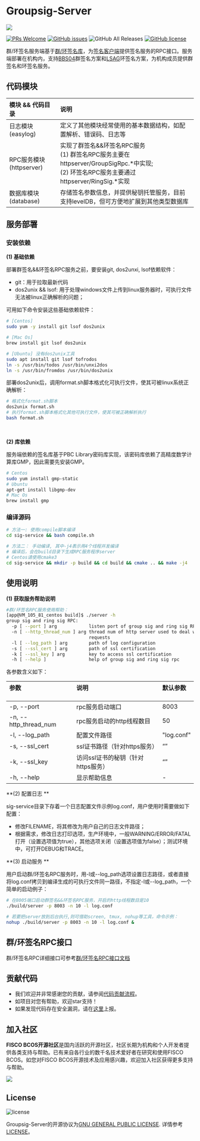 # Groupsig-Server


![](https://github.com/FISCO-BCOS/FISCO-BCOS/raw/master/docs/images/FISCO_BCOS_Logo.svg?sanitize=true)

[![PRs Welcome](https://img.shields.io/badge/PRs-welcome-brightgreen.svg?style=flat-square)](http://makeapullrequest.com)
[![GitHub issues](https://img.shields.io/github/issues/FISCO-BCOS/sig-service.svg)](https://github.com/FISCO-BCOS/sig-service/issues)
![GitHub All Releases](https://img.shields.io/github/downloads/FISCO-BCOS/sig-service/total.svg)
[![GitHub license](https://img.shields.io/github/license/FISCO-BCOS/sig-service.svg)](https://github.com/FISCO-BCOS/sig-service/blob/master/LICENSE)

群/环签名服务端基于[群/环签名库](https://github.com/FISCO-BCOS/Group-Signature)，为[签名客户端](https://github.com/FISCO-BCOS/sig-service-client/tree/dev-2.0)提供签名服务的RPC接口。服务端部署在机构内，支持[BBS04](http://crypto.stanford.edu/~dabo/abstracts/groupsigs.html)群签名方案和[LSAG](https://www.semanticscholar.org/paper/Linkable-Spontaneous-Anonymous-Group-Signature-for-Liu-Wei/3c63f7c90d79593fadfce16d54078ec1850bedc9)环签名方案，为机构成员提供群签名和环签名服务。

## 代码模块

| <div align = left>模块 && 代码目录</div> | <div align = left>说明</div>                                 |
| ---------------------------------------- | ------------------------------------------------------------ |
| 日志模块(easylog)                        | 定义了其他模块经常使用的基本数据结构，如配置解析、错误码、日志等 |
| RPC服务模块(httpserver)                  | 实现了群签名&&环签名RPC服务<br>(1) 群签名RPC服务主要在httpserver/GroupSigRpc.*中实现;<br>(2) 环签名RPC服务主要通过httpserver/RingSig.\*实现 |
| 数据库模块(database)                     | 存储签名参数信息，并提供秘钥托管服务，目前支持levelDB，但可方便地扩展到其他类型数据库 |

## 服务部署

### 安装依赖

**(1) 基础依赖** 

部署群签名&&环签名RPC服务之前，要安装git, dos2unxi, lsof依赖软件：

- git：用于拉取最新代码
- dos2unix && lsof: 用于处理windows文件上传到linux服务器时，可执行文件无法被linux正确解析的问题；

可用如下命令安装这些基础依赖软件：

```bash
# [Centos]
sudo yum -y install git lsof dos2unix

# [Mac Os]
brew install git lsof dos2unix

# [Ubuntu] 没有dos2unix工具
sudo apt install git lsof tofrodos
ln -s /usr/bin/todos /usr/bin/unxi2dos
ln -s /usr/bin/fromdos /usr/bin/dos2unix
```

部署dos2unix后，调用format.sh脚本格式化可执行文件，使其可被linux系统正确解析：

```bash
# 格式化format.sh脚本
dos2unix format.sh
# 执行format.sh脚本格式化其他可执行文件，使其可被正确解析执行
bash format.sh
```

<br>

**(2) 库依赖**

服务端依赖的签名库基于PBC Library密码库实现，该密码库依赖了高精度数学计算库GMP，因此需要先安装GMP。

```bash
# Centos
sudo yum install gmp-static
# Ubuntu
apt-get install libgmp-dev
# Mac Os
brew install gmp
```

### 编译源码

```bash
# 方法一: 使用compile脚本编译
cd sig-service && bash compile.sh

# 方法二： 手动编译, 其中-j4表示用4个线程并发编译
# 编译后，会在build目录下生成RPC服务程序server
# Centos请使用cmake3
cd sig-service && mkdir -p build && cd build && cmake .. && make -j4
```

## 使用说明

**(1) 获取服务帮助说明**

```bash
#群/环签名RPC服务使用帮助：
[app@VM_105_81_centos build]$ ./server -h
group sig and ring sig RPC:
  -p [ --port ] arg            listen port of group sig and ring sig RPC
  -n [ --http_thread_num ] arg thread num of http server used to deal with 
                               requests
  -l [ --log_path ] arg        path of log configuration
  -s [ --ssl_cert ] arg        path of ssl certification
  -k [ --ssl_key ] arg         key to access ssl certification
  -h [ --help ]                help of group sig and ring sig rpc
```

各参数含义如下：

| <div align = left>参数</div>                    | <div align = left>说明</div>               | <div align = left>默认参数</div>       |
| --------------------- | --------------------- | ---------- |
| -p, --port            | rpc服务启动端口             | 8003      |
| -n, --http_thread_num | rpc服务启动的http线程数目      | 50         |
| -l, --log_path        | 配置文件路径                | "log.conf" |
| -s, --ssl_cert        | ssl证书路径（针对https服务）    | “”         |
| -k, --ssl_key         | 访问ssl证书的秘钥（针对https服务） | “”         |
| -h, --help            | 显示帮助信息                | -          |

**(2) 配置日志 **

sig-service目录下存着一个日志配置文件示例log.conf，用户使用时需要做如下配置：

- 修改FILENAME，将其修改为用户自己的日志文件路径；
- 根据需求，修改日志打印选项，生产环境中，一般WARNING/ERROR/FATAL打开（设置选项值为true），其他选项关闭（设置选项值为false）；测试环境中，可打开DEBUG和TRACE。

 **(3) 启动服务 **

用户启动群/环签名RPC服务时，用-l或--log_path选项设置日志路径，或者直接将log.conf拷贝到编译生成的可执行文件同一路径，不指定-l或--log_path，一个简单的启动例子：

```bash
# 在8005端口启动群签名&&环签名RPC服务，开启的http线程数目是10
./build/server -p 8003 -n 10 -l log.conf 

# 若要把server放到后台执行,则可借助screen, tmux, nohup等工具，命令示例：
nohup ./build/server -p 8003 -n 10 -l log.conf &
```

## 群/环签名RPC接口

群/环签名RPC详细接口可参考[群/环签名RPC接口文档](doc/rpc_interface.md)

## 贡献代码

- 我们欢迎并非常感谢您的贡献，请参阅[代码贡献流程](https://mp.weixin.qq.com/s/hEn2rxqnqp0dF6OKH6Ua-A
  )。
- 如项目对您有帮助，欢迎star支持！
- 如果发现代码存在安全漏洞，请在[这里](https://security.webank.com)上报。

## 加入社区

**FISCO BCOS开源社区**是国内活跃的开源社区，社区长期为机构和个人开发者提供各类支持与帮助。已有来自各行业的数千名技术爱好者在研究和使用FISCO BCOS。如您对FISCO BCOS开源技术及应用感兴趣，欢迎加入社区获得更多支持与帮助。

![](https://media.githubusercontent.com/media/FISCO-BCOS/LargeFiles/master/images/QR_image.png)

## License

![license](https://img.shields.io/github/license/FISCO-BCOS/sig-service.svg)

Groupsig-Server的开源协议为[GNU GENERAL PUBLIC LICENSE](http://www.gnu.org/licenses/gpl-3.0.en.html). 详情参考[LICENSE](./LICENSE)。